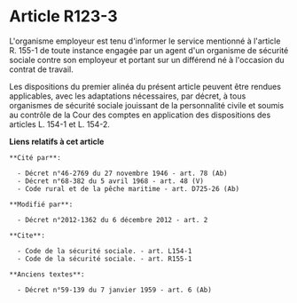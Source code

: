 # Article R123-3

L'organisme employeur est tenu d'informer le service mentionné à l'article R. 155-1 de toute instance engagée par un agent
d'un organisme de sécurité sociale contre son employeur et portant sur un différend né à l'occasion du contrat de travail. 

Les dispositions du premier alinéa du présent article peuvent être rendues applicables, avec les adaptations nécessaires, par
décret, à tous organismes de sécurité sociale jouissant de la personnalité civile et soumis au contrôle de la Cour des
comptes en application des dispositions des articles L. 154-1 et L. 154-2.

**Liens relatifs à cet article**

	**Cité par**:

	  - Décret n°46-2769 du 27 novembre 1946 - art. 78 (Ab)
	  - Décret n°68-382 du 5 avril 1968 - art. 48 (V)
	  - Code rural et de la pêche maritime - art. D725-26 (Ab)

	**Modifié par**:

	  - Décret n°2012-1362 du 6 décembre 2012 - art. 2

	**Cite**:

	  - Code de la sécurité sociale. - art. L154-1
	  - Code de la sécurité sociale. - art. R155-1

	**Anciens textes**:

	  - Décret n°59-139 du 7 janvier 1959 - art. 6 (Ab)
